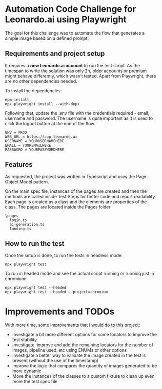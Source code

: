 # Automation Code Challenge for Leonardo.ai using Playwright

The goal for this challenge was to automate the flow that generates a simple image based on a defined prompt.

## Requirements and project setup

It requires a **new Leonardo.ai account** to run the test script. As the timespan to write the solution was only 2h, older accounts or premium might behave differently, which wasn't tested.
Apart from Playwright, there are no other dependencies needed.

To install the dependencies:

```
npm install
npx playwright install --with-deps
```

Following that, update the .env file with the credentials required - email, username and password.
The username is quite important as it is used to click the logout button at the end of the flow.

```
ENV = PROD
WEB_URL = https://app.leonardo.ai
USERNAME = YOURUSERNAMEHERE
EMAIL = YOUREMAILHERE
PASSWORD = YOURPASSWORDHERE

```

## Features

As requested, the project was written in Typescript and uses the Page Object Model pattern.

On the main spec file, instances of the pages are created and then the methods are called inside Test Steps for better code and report readability.
Each page is created as a class and the elements are properties of the class. The pages are located inside the Pages folder

```
\pages
  login.ts
  ai-generation.ts
  landing.ts
```

## How to run the test

Once the setup is done, to run the tests in headless mode:

```
npx playwright test
```

To run in headed mode and see the actual script running or running just in chromium:

```
npx playwright test --headed
npx playwright test --headed --project=chromium
```

# Improvements and TODOs

With more time, some improvements that I would do to this project:
- Investigate a bit more different options for some locators to improve the test stability
- Investigate, improve and add the remaining locators for the number of images, pipeline used, etc using ENUMs or other options
- Investigate a better way to validate the image created in the test is present (without the use of the timestamp)
- Improve the logic that compares the quantity of images generated to be more dynamic
- Move the instances of the classes to a custom fixture to clean up even more the test spec file
